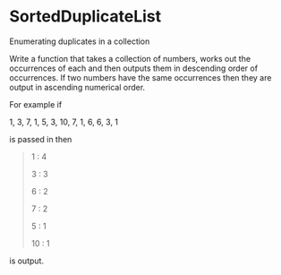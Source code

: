 # SortedDuplicateList

Enumerating duplicates in a collection

Write a function that takes a collection of numbers, works out the occurrences of each and then outputs them in descending order of occurrences. If two numbers have the same occurrences then they are output in ascending numerical order.

For example if

1, 3, 7, 1, 5, 3, 10, 7, 1, 6, 6, 3, 1

is passed in then
<blockquote>
<p>1 : 4</p>
<p>3 : 3</p>
<p>6 : 2</p>
<p>7 : 2</p>
<p>5 : 1</p>
<p>10 : 1</p>
</blockquote>
is output.
